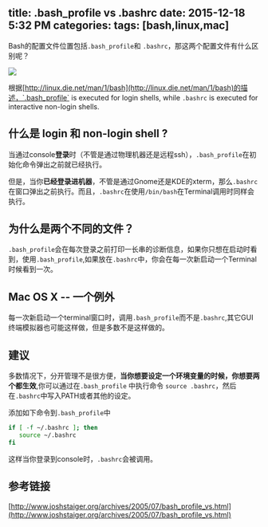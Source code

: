 title: .bash_profile vs .bashrc
date: 2015-12-18 5:32 PM
categories: 
tags: [bash,linux,mac]
---
Bash的配置文件位置包括`.bash_profile`和 `.bashrc`，那这两个配置文件有什么区别呢？

<!--more-->
![](https://ws3.sinaimg.cn/large/006tKfTcly1flzgpe3ep2j30nm0j3do9.jpg)

根据[http://linux.die.net/man/1/bash](http://linux.die.net/man/1/bash)的描述，`.bash_profile` is executed for login shells, while `.bashrc` is executed for interactive non-login shells.

## 什么是 login 和 non-login shell ?

当通过console**登录**时（不管是通过物理机器还是远程ssh），`.bash_profile`在初始化命令弹出之前就已经执行。

但是，当你**已经登录进机器**，不管是通过Gnome还是KDE的xterm，那么`.bashrc`在窗口弹出之前执行。而且，`.bashrc`在使用`/bin/bash`在Terminal调用时同样会执行。


## 为什么是两个不同的文件？

`.bash_profile`会在每次登录之前打印一长串的诊断信息，如果你只想在启动时看到，使用`.bash_profile`,如果放在`.bashrc`中，你会在每一次新启动一个Terminal时候看到一次。

## Mac OS X -- 一个例外

每一次新启动一个terminal窗口时，调用`.bash_profile`而不是`.bashrc`,其它GUI 终端模拟器也可能这样做，但是多数不是这样做的。

## 建议

多数情况下，分开管理不是很方便，**当你想要设定一个环境变量的时候，你想要两个都生效**,你可以通过在`.bash_profile` 中执行命令 `source .bashrc`，然后在`.bashrc`中写入PATH或者其他的设定。

添加如下命令到`.bash_profile`中

```bash
if [ -f ~/.bashrc ]; then
   source ~/.bashrc
fi
```

这样当你登录到console时，`.bashrc`会被调用。

## 参考链接

[http://www.joshstaiger.org/archives/2005/07/bash_profile_vs.html](http://www.joshstaiger.org/archives/2005/07/bash_profile_vs.html)